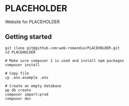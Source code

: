 # PLACEHOLDER

Website for PLACEHOLDER

## Getting started

```shell
git clone git@github.com:web-romandie/PLACEHOLDER.git
cd PLACEHOLDER

# Make sure composer 2 is used and install npm packages
composer install

# Copy file
cp .env.example .env

# Create an empty database
wp db create
composer import:prod
composer dev
```
